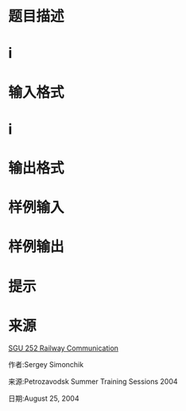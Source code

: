 

# 题目描述



# i



# 输入格式



# i



# 输出格式



# 样例输入



# 样例输出



# 提示



# 来源


<p>
<a href="http://acm.sgu.ru/problem.php?problem=252" target="_blank">SGU 252 Railway Communication</a> 
</p>
<p>
作者:Sergey Simonchik
</p>
<p>
来源:Petrozavodsk Summer Training Sessions 2004
</p>
<p>
日期:August 25, 2004
</p>
